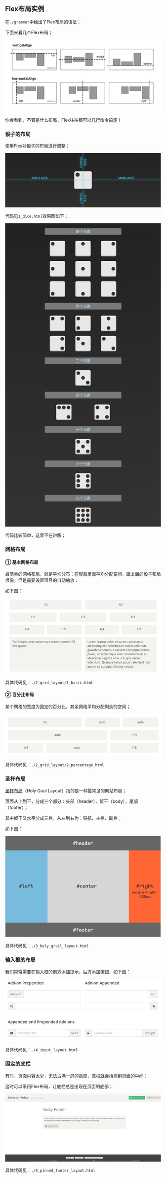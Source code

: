 ## Flex布局实例

在`./grammer`中给出了Flex布局的语法；

下面来看几个Flex布局；

![flex_demo_1.png](./images/flex_demo_1.png)

你会看到，不管是什么布局，Flex往往都可以几行命令搞定！

### **骰子的布局**

使用Flex对骰子的布局进行调整；

![flex_demo_2.png](./images/flex_demo_2.png)

代码见`1_dice.html`效果图如下：

![flex_demo_3.png](./images/flex_demo_3.png)

代码比较简单，这里不在讲解；

### **网格布局**

#### **① 基本网格布局**

最简单的网格布局，就是平均分布：在容器里面平均分配空间，跟上面的骰子布局很像，但是需要设置项目的自动缩放：

如下图：

![flex_demo_4.png](./images/flex_demo_4.png)

具体代码见：`./2_grid_layout/1_basic.html`

#### **② 百分比布局**

某个网格的宽度为固定的百分比，其余网格平均分配剩余的空间；

![flex_demo_5.png](./images/flex_demo_5.png)

具体代码见：`./2_grid_layout/2_percentage.html`

### **圣杯布局**

[圣杯布局](https://en.wikipedia.org/wiki/Holy_Grail_(web_design))（Holy Grail Layout）指的是一种最常见的网站布局；

页面从上到下，分成三个部分：头部（header），躯干（body），尾部（footer）；

其中躯干又水平分成三栏，从左到右为：导航、主栏、副栏；

如下图：

![flex_demo_6.png](./images/flex_demo_6.png)

具体代码见：`./3_holy_grail_layout.html`

### **输入框的布局**

我们常常需要在输入框的前方添加提示，后方添加按钮，如下图：

![flex_demo_7.png](./images/flex_demo_7.png)

具体代码见：`./4_input_layout.html`

### **固定的底栏**

有时，页面内容太少，无法占满一屏的高度，底栏就会抬高到页面的中间；

这时可以采用Flex布局，让底栏总是出现在页面的底部；

![flex_demo_8.png](./images/flex_demo_8.png)

具体代码见：`./5_pinned_footer_layout.html`

